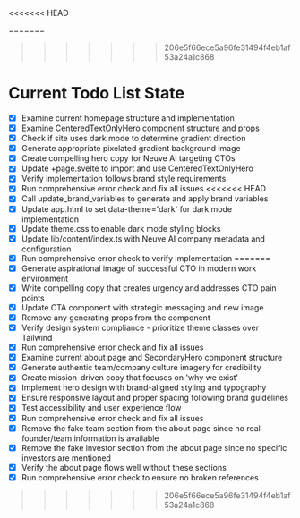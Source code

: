 <!-- DO NOT EDIT - Managed by todo_list tool -->
<<<<<<< HEAD
<!-- Updated: 2025-09-25T11:32:28.568Z -->
=======
<!-- Updated: 2025-09-25T12:13:38.982Z -->
>>>>>>> 206e5f66ece5a96fe31494f4eb1af53a24a1c868

# Current Todo List State

- [x] Examine current homepage structure and implementation
- [x] Examine CenteredTextOnlyHero component structure and props
- [x] Check if site uses dark mode to determine gradient direction
- [x] Generate appropriate pixelated gradient background image
- [x] Create compelling hero copy for Neuve AI targeting CTOs
- [x] Update +page.svelte to import and use CenteredTextOnlyHero
- [x] Verify implementation follows brand style requirements
- [x] Run comprehensive error check and fix all issues
<<<<<<< HEAD
- [x] Call update_brand_variables to generate and apply brand variables
- [x] Update app.html to set data-theme='dark' for dark mode implementation
- [x] Update theme.css to enable dark mode styling blocks
- [x] Update lib/content/index.ts with Neuve AI company metadata and configuration
- [x] Run comprehensive error check to verify implementation
=======
- [x] Generate aspirational image of successful CTO in modern work environment
- [x] Write compelling copy that creates urgency and addresses CTO pain points
- [x] Update CTA component with strategic messaging and new image
- [x] Remove any generating props from the component
- [x] Verify design system compliance - prioritize theme classes over Tailwind
- [x] Run comprehensive error check and fix all issues
- [x] Examine current about page and SecondaryHero component structure
- [x] Generate authentic team/company culture imagery for credibility
- [x] Create mission-driven copy that focuses on 'why we exist'
- [x] Implement hero design with brand-aligned styling and typography
- [x] Ensure responsive layout and proper spacing following brand guidelines
- [x] Test accessibility and user experience flow
- [x] Run comprehensive error check and fix all issues
- [x] Remove the fake team section from the about page since no real founder/team information is available
- [x] Remove the fake investor section from the about page since no specific investors are mentioned
- [x] Verify the about page flows well without these sections
- [x] Run comprehensive error check to ensure no broken references
>>>>>>> 206e5f66ece5a96fe31494f4eb1af53a24a1c868
